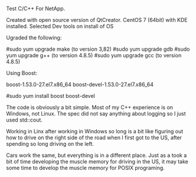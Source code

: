 Test C/C++ For NetApp.

Created with open source version of QtCreator.
CentOS 7 (64bit) with KDE installed. Selected Dev tools on install of OS

Ugraded the following: 

#sudo yum upgrade make (to version 3,82)
#sudo yum upgrade gdb 
#sudo yum upgrade g++ (to version 4.8.5)
#sudo yum upgrade gcc (to version 4.8.5)

Using Boost:

  boost-1.53.0-27.el7.x86_64
  boost-devel-1.53.0-27.el7.x86_64

#sudo yum install boost boost-devel


The code is obviously a bit simple. Most of my C++ experience is on Windows, not Linux. The spec did not say anything
about logging so I just used std::cout.

Working in Linx after working in Windows so long is a bit like figuring out how to drive on the right side of the road 
when I first got to the US, after spending so long driving on the left. 

Cars work the same, but everything is in a different place. Just as a took a bit of time developing the muscle memory 
for driving in the US, it may take some time to develop the muscle memory for POSIX programing.
